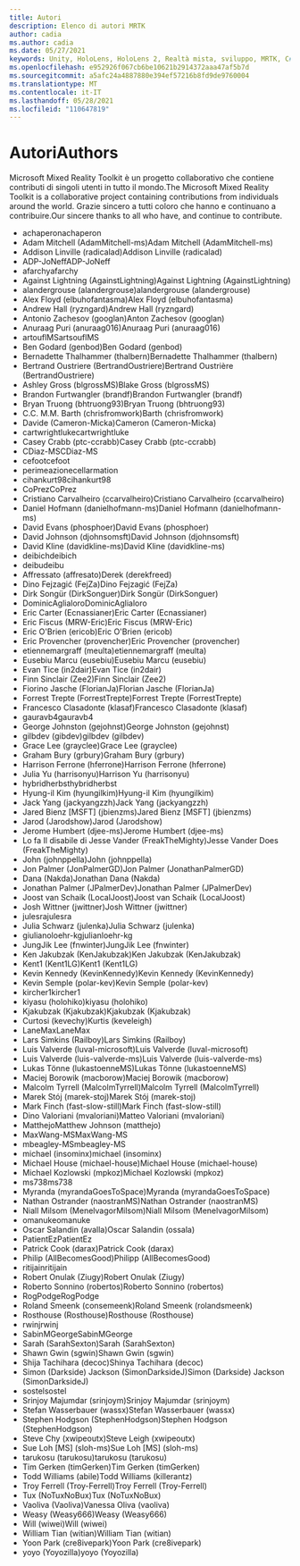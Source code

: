 ```yaml
---
title: Autori
description: Elenco di autori MRTK
author: cadia
ms.author: cadia
ms.date: 05/27/2021
keywords: Unity, HoloLens, HoloLens 2, Realtà mista, sviluppo, MRTK, C#, Collaboratori, Community
ms.openlocfilehash: e952926f067cb6be10621b2914372aaa47af5b7d
ms.sourcegitcommit: a5afc24a4887880e394ef57216b8fd9de9760004
ms.translationtype: MT
ms.contentlocale: it-IT
ms.lasthandoff: 05/28/2021
ms.locfileid: "110647819"
---
```

# <a name="authors"></a><span data-ttu-id="5d41f-104">Autori</span><span class="sxs-lookup"><span data-stu-id="5d41f-104">Authors</span></span>

<span data-ttu-id="5d41f-105">Microsoft Mixed Reality Toolkit è un progetto collaborativo che contiene contributi di singoli utenti in tutto il mondo.</span><span class="sxs-lookup"><span data-stu-id="5d41f-105">The Microsoft Mixed Reality Toolkit is a collaborative project containing contributions from individuals around the world.</span></span> <span data-ttu-id="5d41f-106">Grazie sincero a tutti coloro che hanno e continuano a contribuire.</span><span class="sxs-lookup"><span data-stu-id="5d41f-106">Our sincere thanks to all who have, and continue to contribute.</span></span>

- <span data-ttu-id="5d41f-107">achaperon</span><span class="sxs-lookup"><span data-stu-id="5d41f-107">achaperon</span></span>
- <span data-ttu-id="5d41f-108">Adam Mitchell (AdamMitchell-ms)</span><span class="sxs-lookup"><span data-stu-id="5d41f-108">Adam Mitchell (AdamMitchell-ms)</span></span>
- <span data-ttu-id="5d41f-109">Addison Linville (radicalad)</span><span class="sxs-lookup"><span data-stu-id="5d41f-109">Addison Linville (radicalad)</span></span>
- <span data-ttu-id="5d41f-110">ADP-JoNeff</span><span class="sxs-lookup"><span data-stu-id="5d41f-110">ADP-JoNeff</span></span>
- <span data-ttu-id="5d41f-111">afarchy</span><span class="sxs-lookup"><span data-stu-id="5d41f-111">afarchy</span></span>
- <span data-ttu-id="5d41f-112">Against Lightning (AgainstLightning)</span><span class="sxs-lookup"><span data-stu-id="5d41f-112">Against Lightning (AgainstLightning)</span></span>
- <span data-ttu-id="5d41f-113">alandergrouse (alandergrouse)</span><span class="sxs-lookup"><span data-stu-id="5d41f-113">alandergrouse (alandergrouse)</span></span>
- <span data-ttu-id="5d41f-114">Alex Floyd (elbuhofantasma)</span><span class="sxs-lookup"><span data-stu-id="5d41f-114">Alex Floyd (elbuhofantasma)</span></span>
- <span data-ttu-id="5d41f-115">Andrew Hall (ryzngard)</span><span class="sxs-lookup"><span data-stu-id="5d41f-115">Andrew Hall (ryzngard)</span></span>
- <span data-ttu-id="5d41f-116">Antonio Zachesov (googlan)</span><span class="sxs-lookup"><span data-stu-id="5d41f-116">Anton Zachesov (googlan)</span></span>
- <span data-ttu-id="5d41f-117">Anuraag Puri (anuraag016)</span><span class="sxs-lookup"><span data-stu-id="5d41f-117">Anuraag Puri (anuraag016)</span></span>
- <span data-ttu-id="5d41f-118">artouflMS</span><span class="sxs-lookup"><span data-stu-id="5d41f-118">artsouflMS</span></span>
- <span data-ttu-id="5d41f-119">Ben Godard (genbod)</span><span class="sxs-lookup"><span data-stu-id="5d41f-119">Ben Godard (genbod)</span></span>
- <span data-ttu-id="5d41f-120">Bernadette Thalhammer (thalbern)</span><span class="sxs-lookup"><span data-stu-id="5d41f-120">Bernadette Thalhammer (thalbern)</span></span>
- <span data-ttu-id="5d41f-121">Bertrand Oustriere (BertrandOustriere)</span><span class="sxs-lookup"><span data-stu-id="5d41f-121">Bertrand Oustrière (BertrandOustriere)</span></span>
- <span data-ttu-id="5d41f-122">Ashley Gross (blgrossMS)</span><span class="sxs-lookup"><span data-stu-id="5d41f-122">Blake Gross (blgrossMS)</span></span>
- <span data-ttu-id="5d41f-123">Brandon Furtwangler (brandf)</span><span class="sxs-lookup"><span data-stu-id="5d41f-123">Brandon Furtwangler (brandf)</span></span>
- <span data-ttu-id="5d41f-124">Bryan Truong (bhtruong93)</span><span class="sxs-lookup"><span data-stu-id="5d41f-124">Bryan Truong (bhtruong93)</span></span>
- <span data-ttu-id="5d41f-125">C.</span><span class="sxs-lookup"><span data-stu-id="5d41f-125">C.</span></span> <span data-ttu-id="5d41f-126">M.</span><span class="sxs-lookup"><span data-stu-id="5d41f-126">M.</span></span> <span data-ttu-id="5d41f-127">Barth (chrisfromwork)</span><span class="sxs-lookup"><span data-stu-id="5d41f-127">Barth (chrisfromwork)</span></span>
- <span data-ttu-id="5d41f-128">Davide (Cameron-Micka)</span><span class="sxs-lookup"><span data-stu-id="5d41f-128">Cameron (Cameron-Micka)</span></span>
- <span data-ttu-id="5d41f-129">cartwrightluke</span><span class="sxs-lookup"><span data-stu-id="5d41f-129">cartwrightluke</span></span>
- <span data-ttu-id="5d41f-130">Casey Crabb (ptc-ccrabb)</span><span class="sxs-lookup"><span data-stu-id="5d41f-130">Casey Crabb (ptc-ccrabb)</span></span>
- <span data-ttu-id="5d41f-131">CDiaz-MS</span><span class="sxs-lookup"><span data-stu-id="5d41f-131">CDiaz-MS</span></span>
- <span data-ttu-id="5d41f-132">cefoot</span><span class="sxs-lookup"><span data-stu-id="5d41f-132">cefoot</span></span>
- <span data-ttu-id="5d41f-133">perimeazione</span><span class="sxs-lookup"><span data-stu-id="5d41f-133">cellarmation</span></span>
- <span data-ttu-id="5d41f-134">cihankurt98</span><span class="sxs-lookup"><span data-stu-id="5d41f-134">cihankurt98</span></span>
- <span data-ttu-id="5d41f-135">CoPrez</span><span class="sxs-lookup"><span data-stu-id="5d41f-135">CoPrez</span></span>
- <span data-ttu-id="5d41f-136">Cristiano Carvalheiro (ccarvalheiro)</span><span class="sxs-lookup"><span data-stu-id="5d41f-136">Cristiano Carvalheiro (ccarvalheiro)</span></span>
- <span data-ttu-id="5d41f-137">Daniel Hofmann (danielhofmann-ms)</span><span class="sxs-lookup"><span data-stu-id="5d41f-137">Daniel Hofmann (danielhofmann-ms)</span></span>
- <span data-ttu-id="5d41f-138">David Evans (phosphoer)</span><span class="sxs-lookup"><span data-stu-id="5d41f-138">David Evans (phosphoer)</span></span>
- <span data-ttu-id="5d41f-139">David Johnson (djohnsomsft)</span><span class="sxs-lookup"><span data-stu-id="5d41f-139">David Johnson (djohnsomsft)</span></span>
- <span data-ttu-id="5d41f-140">David Kline (davidkline-ms)</span><span class="sxs-lookup"><span data-stu-id="5d41f-140">David Kline (davidkline-ms)</span></span>
- <span data-ttu-id="5d41f-141">deibich</span><span class="sxs-lookup"><span data-stu-id="5d41f-141">deibich</span></span>
- <span data-ttu-id="5d41f-142">deibu</span><span class="sxs-lookup"><span data-stu-id="5d41f-142">deibu</span></span>
- <span data-ttu-id="5d41f-143">Affressato (affresato)</span><span class="sxs-lookup"><span data-stu-id="5d41f-143">Derek (derekfreed)</span></span>
- <span data-ttu-id="5d41f-144">Dino Fejzagić (FejZa)</span><span class="sxs-lookup"><span data-stu-id="5d41f-144">Dino Fejzagić (FejZa)</span></span>
- <span data-ttu-id="5d41f-145">Dirk Songür (DirkSonguer)</span><span class="sxs-lookup"><span data-stu-id="5d41f-145">Dirk Songür (DirkSonguer)</span></span>
- <span data-ttu-id="5d41f-146">DominicAglialoro</span><span class="sxs-lookup"><span data-stu-id="5d41f-146">DominicAglialoro</span></span>
- <span data-ttu-id="5d41f-147">Eric Carter (Ecnassianer)</span><span class="sxs-lookup"><span data-stu-id="5d41f-147">Eric Carter (Ecnassianer)</span></span>
- <span data-ttu-id="5d41f-148">Eric Fiscus (MRW-Eric)</span><span class="sxs-lookup"><span data-stu-id="5d41f-148">Eric Fiscus (MRW-Eric)</span></span>
- <span data-ttu-id="5d41f-149">Eric O'Brien (ericob)</span><span class="sxs-lookup"><span data-stu-id="5d41f-149">Eric O'Brien (ericob)</span></span>
- <span data-ttu-id="5d41f-150">Eric Provencher (provencher)</span><span class="sxs-lookup"><span data-stu-id="5d41f-150">Eric Provencher (provencher)</span></span>
- <span data-ttu-id="5d41f-151">etiennemargraff (meulta)</span><span class="sxs-lookup"><span data-stu-id="5d41f-151">etiennemargraff (meulta)</span></span>
- <span data-ttu-id="5d41f-152">Eusebiu Marcu (eusebiu)</span><span class="sxs-lookup"><span data-stu-id="5d41f-152">Eusebiu Marcu (eusebiu)</span></span>
- <span data-ttu-id="5d41f-153">Evan Tice (in2dair)</span><span class="sxs-lookup"><span data-stu-id="5d41f-153">Evan Tice (in2dair)</span></span>
- <span data-ttu-id="5d41f-154">Finn Sinclair (Zee2)</span><span class="sxs-lookup"><span data-stu-id="5d41f-154">Finn Sinclair (Zee2)</span></span>
- <span data-ttu-id="5d41f-155">Fiorino Jasche (FlorianJa)</span><span class="sxs-lookup"><span data-stu-id="5d41f-155">Florian Jasche (FlorianJa)</span></span>
- <span data-ttu-id="5d41f-156">Forrest Trepte (ForrestTrepte)</span><span class="sxs-lookup"><span data-stu-id="5d41f-156">Forrest Trepte (ForrestTrepte)</span></span>
- <span data-ttu-id="5d41f-157">Francesco Clasadonte (klasaf)</span><span class="sxs-lookup"><span data-stu-id="5d41f-157">Francesco Clasadonte (klasaf)</span></span>
- <span data-ttu-id="5d41f-158">gauravb4</span><span class="sxs-lookup"><span data-stu-id="5d41f-158">gauravb4</span></span>
- <span data-ttu-id="5d41f-159">George Johnston (gejohnst)</span><span class="sxs-lookup"><span data-stu-id="5d41f-159">George Johnston (gejohnst)</span></span>
- <span data-ttu-id="5d41f-160">gilbdev (gibdev)</span><span class="sxs-lookup"><span data-stu-id="5d41f-160">gilbdev (gilbdev)</span></span>
- <span data-ttu-id="5d41f-161">Grace Lee (grayclee)</span><span class="sxs-lookup"><span data-stu-id="5d41f-161">Grace Lee (grayclee)</span></span>
- <span data-ttu-id="5d41f-162">Graham Bury (grbury)</span><span class="sxs-lookup"><span data-stu-id="5d41f-162">Graham Bury (grbury)</span></span>
- <span data-ttu-id="5d41f-163">Harrison Ferrone (hferrone)</span><span class="sxs-lookup"><span data-stu-id="5d41f-163">Harrison Ferrone (hferrone)</span></span>
- <span data-ttu-id="5d41f-164">Julia Yu (harrisonyu)</span><span class="sxs-lookup"><span data-stu-id="5d41f-164">Harrison Yu (harrisonyu)</span></span>
- <span data-ttu-id="5d41f-165">hybridherbst</span><span class="sxs-lookup"><span data-stu-id="5d41f-165">hybridherbst</span></span>
- <span data-ttu-id="5d41f-166">Hyung-il Kim (hyungilkim)</span><span class="sxs-lookup"><span data-stu-id="5d41f-166">Hyung-il Kim (hyungilkim)</span></span>
- <span data-ttu-id="5d41f-167">Jack Yang (jackyangzzh)</span><span class="sxs-lookup"><span data-stu-id="5d41f-167">Jack Yang (jackyangzzh)</span></span>
- <span data-ttu-id="5d41f-168">Jared Bienz [MSFT] (jbienzms)</span><span class="sxs-lookup"><span data-stu-id="5d41f-168">Jared Bienz [MSFT] (jbienzms)</span></span>
- <span data-ttu-id="5d41f-169">Jarod (Jarodshow)</span><span class="sxs-lookup"><span data-stu-id="5d41f-169">Jarod (Jarodshow)</span></span>
- <span data-ttu-id="5d41f-170">Jerome Humbert (djee-ms)</span><span class="sxs-lookup"><span data-stu-id="5d41f-170">Jerome Humbert (djee-ms)</span></span>
- <span data-ttu-id="5d41f-171">Lo fa Il disabile di Jesse Vander (FreakTheMighty)</span><span class="sxs-lookup"><span data-stu-id="5d41f-171">Jesse Vander Does (FreakTheMighty)</span></span>
- <span data-ttu-id="5d41f-172">John (johnppella)</span><span class="sxs-lookup"><span data-stu-id="5d41f-172">John (johnppella)</span></span>
- <span data-ttu-id="5d41f-173">Jon Palmer (JonPalmerGD)</span><span class="sxs-lookup"><span data-stu-id="5d41f-173">Jon Palmer (JonathanPalmerGD)</span></span>
- <span data-ttu-id="5d41f-174">Dana (Nakda)</span><span class="sxs-lookup"><span data-stu-id="5d41f-174">Jonathan Dana (Nakda)</span></span>
- <span data-ttu-id="5d41f-175">Jonathan Palmer (JPalmerDev)</span><span class="sxs-lookup"><span data-stu-id="5d41f-175">Jonathan Palmer (JPalmerDev)</span></span>
- <span data-ttu-id="5d41f-176">Joost van Schaik (LocalJoost)</span><span class="sxs-lookup"><span data-stu-id="5d41f-176">Joost van Schaik (LocalJoost)</span></span>
- <span data-ttu-id="5d41f-177">Josh Wittner (jwittner)</span><span class="sxs-lookup"><span data-stu-id="5d41f-177">Josh Wittner (jwittner)</span></span>
- <span data-ttu-id="5d41f-178">julesra</span><span class="sxs-lookup"><span data-stu-id="5d41f-178">julesra</span></span>
- <span data-ttu-id="5d41f-179">Julia Schwarz (julenka)</span><span class="sxs-lookup"><span data-stu-id="5d41f-179">Julia Schwarz (julenka)</span></span>
- <span data-ttu-id="5d41f-180">giulianoloehr-kg</span><span class="sxs-lookup"><span data-stu-id="5d41f-180">julianloehr-kg</span></span>
- <span data-ttu-id="5d41f-181">JungJik Lee (fnwinter)</span><span class="sxs-lookup"><span data-stu-id="5d41f-181">JungJik Lee (fnwinter)</span></span>
- <span data-ttu-id="5d41f-182">Ken Jakubzak (KenJakubzak)</span><span class="sxs-lookup"><span data-stu-id="5d41f-182">Ken Jakubzak (KenJakubzak)</span></span>
- <span data-ttu-id="5d41f-183">Kent1 (Kent1LG)</span><span class="sxs-lookup"><span data-stu-id="5d41f-183">Kent1 (Kent1LG)</span></span>
- <span data-ttu-id="5d41f-184">Kevin Kennedy (KevinKennedy)</span><span class="sxs-lookup"><span data-stu-id="5d41f-184">Kevin Kennedy (KevinKennedy)</span></span>
- <span data-ttu-id="5d41f-185">Kevin Semple (polar-kev)</span><span class="sxs-lookup"><span data-stu-id="5d41f-185">Kevin Semple (polar-kev)</span></span>
- <span data-ttu-id="5d41f-186">kircher1</span><span class="sxs-lookup"><span data-stu-id="5d41f-186">kircher1</span></span>
- <span data-ttu-id="5d41f-187">kiyasu (holohiko)</span><span class="sxs-lookup"><span data-stu-id="5d41f-187">kiyasu (holohiko)</span></span>
- <span data-ttu-id="5d41f-188">Kjakubzak (Kjakubzak)</span><span class="sxs-lookup"><span data-stu-id="5d41f-188">Kjakubzak (Kjakubzak)</span></span>
- <span data-ttu-id="5d41f-189">Curtosi (kevechy)</span><span class="sxs-lookup"><span data-stu-id="5d41f-189">Kurtis (keveleigh)</span></span>
- <span data-ttu-id="5d41f-190">LaneMax</span><span class="sxs-lookup"><span data-stu-id="5d41f-190">LaneMax</span></span>
- <span data-ttu-id="5d41f-191">Lars Simkins (Railboy)</span><span class="sxs-lookup"><span data-stu-id="5d41f-191">Lars Simkins (Railboy)</span></span>
- <span data-ttu-id="5d41f-192">Luis Valverde (luval-microsoft)</span><span class="sxs-lookup"><span data-stu-id="5d41f-192">Luis Valverde (luval-microsoft)</span></span>
- <span data-ttu-id="5d41f-193">Luis Valverde (luis-valverde-ms)</span><span class="sxs-lookup"><span data-stu-id="5d41f-193">Luis Valverde (luis-valverde-ms)</span></span>
- <span data-ttu-id="5d41f-194">Lukas Tönne (lukastoenneMS)</span><span class="sxs-lookup"><span data-stu-id="5d41f-194">Lukas Tönne (lukastoenneMS)</span></span>
- <span data-ttu-id="5d41f-195">Maciej Borowik (macborow)</span><span class="sxs-lookup"><span data-stu-id="5d41f-195">Maciej Borowik (macborow)</span></span>
- <span data-ttu-id="5d41f-196">Malcolm Tyrrell (MalcolmTyrrell)</span><span class="sxs-lookup"><span data-stu-id="5d41f-196">Malcolm Tyrrell (MalcolmTyrrell)</span></span>
- <span data-ttu-id="5d41f-197">Marek Stój (marek-stoj)</span><span class="sxs-lookup"><span data-stu-id="5d41f-197">Marek Stój (marek-stoj)</span></span>
- <span data-ttu-id="5d41f-198">Mark Finch (fast-slow-still)</span><span class="sxs-lookup"><span data-stu-id="5d41f-198">Mark Finch (fast-slow-still)</span></span>
- <span data-ttu-id="5d41f-199">Dino Valoriani (mvaloriani)</span><span class="sxs-lookup"><span data-stu-id="5d41f-199">Matteo Valoriani (mvaloriani)</span></span>
- <span data-ttu-id="5d41f-200">Matthejo</span><span class="sxs-lookup"><span data-stu-id="5d41f-200">Matthew Johnson (matthejo)</span></span>
- <span data-ttu-id="5d41f-201">MaxWang-MS</span><span class="sxs-lookup"><span data-stu-id="5d41f-201">MaxWang-MS</span></span>
- <span data-ttu-id="5d41f-202">mbeagley-MS</span><span class="sxs-lookup"><span data-stu-id="5d41f-202">mbeagley-MS</span></span>
- <span data-ttu-id="5d41f-203">michael (insominx)</span><span class="sxs-lookup"><span data-stu-id="5d41f-203">michael (insominx)</span></span>
- <span data-ttu-id="5d41f-204">Michael House (michael-house)</span><span class="sxs-lookup"><span data-stu-id="5d41f-204">Michael House (michael-house)</span></span>
- <span data-ttu-id="5d41f-205">Michael Kozlowski (mpkoz)</span><span class="sxs-lookup"><span data-stu-id="5d41f-205">Michael Kozlowski (mpkoz)</span></span>
- <span data-ttu-id="5d41f-206">ms738</span><span class="sxs-lookup"><span data-stu-id="5d41f-206">ms738</span></span>
- <span data-ttu-id="5d41f-207">Myranda (myrandaGoesToSpace)</span><span class="sxs-lookup"><span data-stu-id="5d41f-207">Myranda (myrandaGoesToSpace)</span></span>
- <span data-ttu-id="5d41f-208">Nathan Ostrander (naostranMS)</span><span class="sxs-lookup"><span data-stu-id="5d41f-208">Nathan Ostrander (naostranMS)</span></span>
- <span data-ttu-id="5d41f-209">Niall Milsom (MenelvagorMilsom)</span><span class="sxs-lookup"><span data-stu-id="5d41f-209">Niall Milsom (MenelvagorMilsom)</span></span>
- <span data-ttu-id="5d41f-210">omanuke</span><span class="sxs-lookup"><span data-stu-id="5d41f-210">omanuke</span></span>
- <span data-ttu-id="5d41f-211">Oscar Salandin (avalla)</span><span class="sxs-lookup"><span data-stu-id="5d41f-211">Oscar Salandin (ossala)</span></span>
- <span data-ttu-id="5d41f-212">PatientEz</span><span class="sxs-lookup"><span data-stu-id="5d41f-212">PatientEz</span></span>
- <span data-ttu-id="5d41f-213">Patrick Cook (darax)</span><span class="sxs-lookup"><span data-stu-id="5d41f-213">Patrick Cook (darax)</span></span>
- <span data-ttu-id="5d41f-214">Philip (AllBecomesGood)</span><span class="sxs-lookup"><span data-stu-id="5d41f-214">Philipp (AllBecomesGood)</span></span>
- <span data-ttu-id="5d41f-215">ritijain</span><span class="sxs-lookup"><span data-stu-id="5d41f-215">ritijain</span></span>
- <span data-ttu-id="5d41f-216">Robert Onulak (Ziugy)</span><span class="sxs-lookup"><span data-stu-id="5d41f-216">Robert Onulak (Ziugy)</span></span>
- <span data-ttu-id="5d41f-217">Roberto Sonnino (robertos)</span><span class="sxs-lookup"><span data-stu-id="5d41f-217">Roberto Sonnino (robertos)</span></span>
- <span data-ttu-id="5d41f-218">RogPodge</span><span class="sxs-lookup"><span data-stu-id="5d41f-218">RogPodge</span></span>
- <span data-ttu-id="5d41f-219">Roland Smeenk (consemeenk)</span><span class="sxs-lookup"><span data-stu-id="5d41f-219">Roland Smeenk (rolandsmeenk)</span></span>
- <span data-ttu-id="5d41f-220">Rosthouse (Rosthouse)</span><span class="sxs-lookup"><span data-stu-id="5d41f-220">Rosthouse (Rosthouse)</span></span>
- <span data-ttu-id="5d41f-221">rwinj</span><span class="sxs-lookup"><span data-stu-id="5d41f-221">rwinj</span></span>
- <span data-ttu-id="5d41f-222">SabinMGeorge</span><span class="sxs-lookup"><span data-stu-id="5d41f-222">SabinMGeorge</span></span>
- <span data-ttu-id="5d41f-223">Sarah (SarahSexton)</span><span class="sxs-lookup"><span data-stu-id="5d41f-223">Sarah (SarahSexton)</span></span>
- <span data-ttu-id="5d41f-224">Shawn Gwin (sgwin)</span><span class="sxs-lookup"><span data-stu-id="5d41f-224">Shawn Gwin (sgwin)</span></span>
- <span data-ttu-id="5d41f-225">Shija Tachihara (decoc)</span><span class="sxs-lookup"><span data-stu-id="5d41f-225">Shinya Tachihara (decoc)</span></span>
- <span data-ttu-id="5d41f-226">Simon (Darkside) Jackson (SimonDarksideJ)</span><span class="sxs-lookup"><span data-stu-id="5d41f-226">Simon (Darkside) Jackson (SimonDarksideJ)</span></span>
- <span data-ttu-id="5d41f-227">sostel</span><span class="sxs-lookup"><span data-stu-id="5d41f-227">sostel</span></span>
- <span data-ttu-id="5d41f-228">Srinjoy Majumdar (srinjoym)</span><span class="sxs-lookup"><span data-stu-id="5d41f-228">Srinjoy Majumdar (srinjoym)</span></span>
- <span data-ttu-id="5d41f-229">Stefan Wasserbauer (wassx)</span><span class="sxs-lookup"><span data-stu-id="5d41f-229">Stefan Wasserbauer (wassx)</span></span>
- <span data-ttu-id="5d41f-230">Stephen Hodgson (StephenHodgson)</span><span class="sxs-lookup"><span data-stu-id="5d41f-230">Stephen Hodgson (StephenHodgson)</span></span>
- <span data-ttu-id="5d41f-231">Steve Chy (xwipeoutx)</span><span class="sxs-lookup"><span data-stu-id="5d41f-231">Steve Leigh (xwipeoutx)</span></span>
- <span data-ttu-id="5d41f-232">Sue Loh [MS] (sloh-ms)</span><span class="sxs-lookup"><span data-stu-id="5d41f-232">Sue Loh [MS] (sloh-ms)</span></span>
- <span data-ttu-id="5d41f-233">tarukosu (tarukosu)</span><span class="sxs-lookup"><span data-stu-id="5d41f-233">tarukosu (tarukosu)</span></span>
- <span data-ttu-id="5d41f-234">Tim Gerken (timGerken)</span><span class="sxs-lookup"><span data-stu-id="5d41f-234">Tim Gerken (timGerken)</span></span>
- <span data-ttu-id="5d41f-235">Todd Williams (abile)</span><span class="sxs-lookup"><span data-stu-id="5d41f-235">Todd Williams (killerantz)</span></span>
- <span data-ttu-id="5d41f-236">Troy Ferrell (Troy-Ferrell)</span><span class="sxs-lookup"><span data-stu-id="5d41f-236">Troy Ferrell (Troy-Ferrell)</span></span>
- <span data-ttu-id="5d41f-237">Tux (NoTuxNoBux)</span><span class="sxs-lookup"><span data-stu-id="5d41f-237">Tux (NoTuxNoBux)</span></span>
- <span data-ttu-id="5d41f-238">Vaoliva (Vaoliva)</span><span class="sxs-lookup"><span data-stu-id="5d41f-238">Vanessa Oliva (vaoliva)</span></span>
- <span data-ttu-id="5d41f-239">Weasy (Weasy666)</span><span class="sxs-lookup"><span data-stu-id="5d41f-239">Weasy (Weasy666)</span></span>
- <span data-ttu-id="5d41f-240">Will (wiwei)</span><span class="sxs-lookup"><span data-stu-id="5d41f-240">Will (wiwei)</span></span>
- <span data-ttu-id="5d41f-241">William Tian (witian)</span><span class="sxs-lookup"><span data-stu-id="5d41f-241">William Tian (witian)</span></span>
- <span data-ttu-id="5d41f-242">Yoon Park (cre8ivepark)</span><span class="sxs-lookup"><span data-stu-id="5d41f-242">Yoon Park (cre8ivepark)</span></span>
- <span data-ttu-id="5d41f-243">yoyo (Yoyozilla)</span><span class="sxs-lookup"><span data-stu-id="5d41f-243">yoyo (Yoyozilla)</span></span>